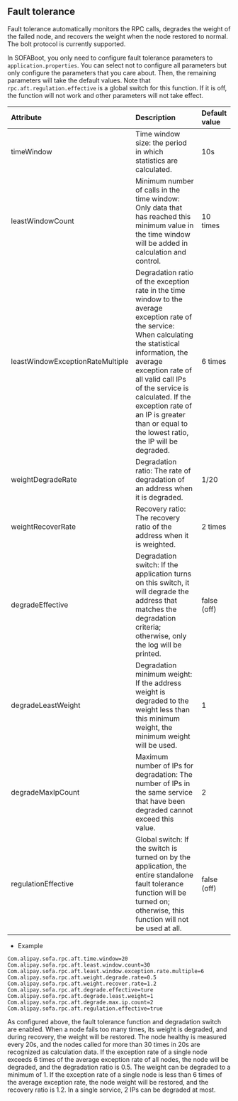 ## Fault tolerance

Fault tolerance automatically monitors the RPC calls, degrades the weight of the failed node, and recovers the weight when the node restored to normal. The bolt protocol is currently supported.

In SOFABoot, you only need to configure fault tolerance parameters to `application.properties`. You can select not to configure all parameters but only configure the parameters that you care about. Then, the remaining parameters will take the default values. Note that `rpc.aft.regulation.effective` is a global switch for this function. If it is off, the function will not work and other parameters will not take effect.


| Attribute | Description | Default value |
| :--- | :--- | :--- |
| timeWindow | Time window size: the period in which statistics are calculated. | 10s |
| leastWindowCount | Minimum number of calls in the time window: Only data that has reached this minimum value in the time window will be added in calculation and control. | 10 times |
| leastWindowExceptionRateMultiple | Degradation ratio of the exception rate in the time window to the average exception rate of the service: When calculating the statistical information, the average exception rate of all valid call IPs of the service is calculated. If the exception rate of an IP is greater than or equal to the lowest ratio, the IP will be degraded. | 6 times |
| weightDegradeRate | Degradation ratio: The rate of degradation of an address when it is degraded. | 1/20 |
| weightRecoverRate | Recovery ratio: The recovery ratio of the address when it is weighted. | 2 times |
| degradeEffective | Degradation switch: If the application turns on this switch, it will degrade the address that matches the degradation criteria; otherwise, only the log will be printed. | false (off) |
| degradeLeastWeight | Degradation minimum weight: If the address weight is degraded to the weight less than this minimum weight, the minimum weight will be used. | 1 |
| degradeMaxIpCount | Maximum number of IPs for degradation: The number of IPs in the same service that have been degraded cannot exceed this value. | 2 |
| regulationEffective | Global switch: If the switch is turned on by the application, the entire standalone fault tolerance function will be turned on; otherwise, this function will not be used at all. | false (off) |


* Example
```
Com.alipay.sofa.rpc.aft.time.window=20
Com.alipay.sofa.rpc.aft.least.window.count=30
Com.alipay.sofa.rpc.aft.least.window.exception.rate.multiple=6
Com.alipay.sofa.rpc.aft.weight.degrade.rate=0.5
Com.alipay.sofa.rpc.aft.weight.recover.rate=1.2
Com.alipay.sofa.rpc.aft.degrade.effective=ture
Com.alipay.sofa.rpc.aft.degrade.least.weight=1
Com.alipay.sofa.rpc.aft.degrade.max.ip.count=2
Com.alipay.sofa.rpc.aft.regulation.effective=true
```
As configured above, the fault tolerance function and degradation switch are enabled. When a node fails too many times, its weight is degraded, and during recovery, the weight will be restored. The node healthy is measured every 20s, and the nodes called for more than 30 times in 20s are recognized as calculation data. If the exception rate of a single node exceeds 6 times of the average exception rate of all nodes, the node will be degraded, and the degradation ratio is 0.5. The weight can be degraded to a minimum of 1. If the exception rate of a single node is less than 6 times of the average exception rate, the node weight will be restored, and the recovery ratio is 1.2. In a single service, 2 IPs can be degraded at most.